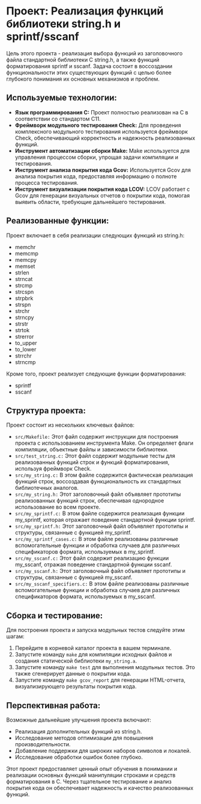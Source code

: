 # Проект: Реализация функций библиотеки string.h и sprintf/sscanf

Цель этого проекта - реализация выбора функций из заголовочного файла стандартной библиотеки C string.h, а также функций форматирования sprintf и sscanf. Задача состоит в воссоздании функциональности этих существующих функций с целью более глубокого понимания их основных механизмов и проблем.

## Используемые технологии:

- **Язык программирования C:** Проект полностью реализован на C в соответствии со стандартом C11.
- **Фреймворк модульного тестирования Check:** Для проведения комплексного модульного тестирования используется фреймворк Check, обеспечивающий корректность и надежность реализованных функций.
- **Инструмент автоматизации сборки Make:** Make используется для управления процессом сборки, упрощая задачи компиляции и тестирования.
- **Инструмент анализа покрытия кода Gcov:** Используется Gcov для анализа покрытия кода, предоставляя информацию о полноте процесса тестирования.
- **Инструмент визуализации покрытия кода LCOV:** LCOV работает с Gcov для генерации визуальных отчетов о покрытии кода, помогая выявить области, требующие дальнейшего тестирования.

## Реализованные функции:

Проект включает в себя реализации следующих функций из string.h:

- memchr
- memcmp
- memcpy
- memset
- strlen
- strncat
- strcmp
- strcspn
- strpbrk
- strspn
- strchr
- strncpy
- strstr
- strtok
- strerror
- to_upper
- to_lower
- strrchr
- strncmp

Кроме того, проект реализует следующие функции форматирования:

- sprintf
- sscanf

## Структура проекта:

Проект состоит из нескольких ключевых файлов:

- `src/Makefile:` Этот файл содержит инструкции для построения проекта с использованием инструмента Make. Он определяет флаги компиляции, объектные файлы и зависимости библиотеки.
- `src/test_string.c:` Этот файл содержит модульные тесты для реализованных функций строк и функций форматирования, используя фреймворк Check.
- `src/my_string.c:` В этом файле содержится фактическая реализация функций строк, воссоздавая функциональность их стандартных библиотечных аналогов.
- `src/my_string.h:` Этот заголовочный файл объявляет прототипы реализованных функций строк, обеспечивая однородное использование во всем проекте.
- `src/my_sprintf.c:` В этом файле содержится реализация функции my_sprintf, которая отражает поведение стандартной функции sprintf.
- `src/my_sprintf.h:` Этот заголовочный файл объявляет прототипы и структуры, связанные с функцией my_sprintf.
- `src/my_sprintf_cases.c:` В этом файле реализованы различные вспомогательные функции и обработка случаев для различных спецификаторов формата, используемых в my_sprintf.
- `src/my_sscanf.c:` Этот файл содержит реализацию функции my_sscanf, отражая поведение стандартной функции sscanf.
- `src/my_sscanf.h:` Этот заголовочный файл объявляет прототипы и структуры, связанные с функцией my_sscanf.
- `src/my_sscanf_specifiers.c:` В этом файле реализованы различные вспомогательные функции и обработка случаев для различных спецификаторов формата, используемых в my_sscanf.

## Сборка и тестирование:

Для построения проекта и запуска модульных тестов следуйте этим шагам:

1. Перейдите в корневой каталог проекта в вашем терминале.
2. Запустите команду `make` для компиляции исходных файлов и создания статической библиотеки `my_string.a`.
3. Запустите команду `make test` для выполнения модульных тестов. Это также сгенерирует данные о покрытии кода.
4. Запустите команду `make gcov_report` для генерации HTML-отчета, визуализирующего результаты покрытия кода.

## Перспективная работа:

Возможные дальнейшие улучшения проекта включают:

- Реализация дополнительных функций из string.h.
- Исследование методов оптимизации для повышения производительности.
- Добавление поддержки для широких наборов символов и локалей.
- Исследование обработки ошибок более глубоко.

Этот проект предоставляет ценный опыт обучения в понимании и реализации основных функций манипуляции строками и средств форматирования в C. Через тщательное тестирование и анализ покрытия кода он обеспечивает надежность и качество реализованных функций.
